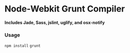 # Node-Webkit Grunt Compiler
#### Includes Jade, Sass, jslint, uglify, and osx-notify

### Usage

```npm install```
```grunt```